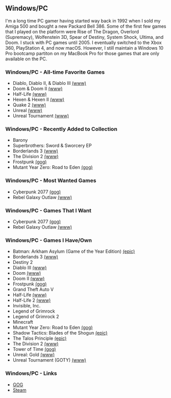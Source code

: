 ## Windows/PC

I'm a long time PC gamer having started way back in 1992 when I sold my Amiga 500 and bought a new Packard Bell 386. Some of the 
first few games that I played on the platform were Rise of The Dragon, Overlord (Supremacy), Wolfenstein 3D, Spear of Destiny, 
System Shock, Ultima, and Doom. I stuck with PC games until 2005. I eventually switched to the Xbox 360, PlayStation 4, and now
macOS. However, I still maintain a Windows 10 Pro bootcamp partiton on my MacBook Pro for those games that are only available on
the PC.

### Windows/PC - All-time Favorite Games

- Diablo, Diablo II, & Diablo III [(www)](https://en.wikipedia.org/wiki/Diablo_(series))
- Doom & Doom II [(www)](https://en.wikipedia.org/wiki/Doom_(franchise))
- Half-Life [(www)](https://en.wikipedia.org/wiki/Half-Life_(series))
- Hexen & Hexen II [(www)](https://en.wikipedia.org/wiki/Hexen:_Beyond_Heretic)
- Quake 2 [(www)](https://en.wikipedia.org/wiki/Quake_(series))
- Unreal [(www)](https://en.wikipedia.org/wiki/Unreal_(video_game_series))
- Unreal Tournament [(www)](https://en.wikipedia.org/wiki/Unreal_Tournament)

### Windows/PC - Recently Added to Collection

- Barony
- Superbrothers: Sword & Sworcery EP 
- Borderlands 3 [(www)](https://borderlands.com)
- The Division 2 [(www)](https://www.ubisoft.com/en-us/game/the-division/the-division-2)
- Frostpunk [(gog)](https://www.gog.com/game/frostpunk)
- Mutant Year Zero: Road to Eden [(gog)](https://www.gog.com/game/mutant_year_zero_road_to_eden)

### Windows/PC - Most Wanted Games

- Cyberpunk 2077 [(gog)](https://www.gog.com/game/cyberpunk_2077)
- Rebel Galaxy Outlaw [(www)](https://rebel-galaxy.com/)

### Windows/PC - Games That I Want

- Cyberpunk 2077 [(gog)](https://www.gog.com/game/cyberpunk_2077)
- Rebel Galaxy Outlaw [(www)](https://rebel-galaxy.com/)

### Windows/PC - Games I Have/Own

- Batman: Arkham Asylum (Game of the Year Edition) [(epic)](https://www.epicgames.com/store/en-US/product/batman-arkham-asylum/home)
- Borderlands 3 [(www)](https://borderlands.com)
- Destiny 2
- Diablo III [(www)](https://en.wikipedia.org/wiki/Diablo_(series))
- Doom [(www)](https://en.wikipedia.org/wiki/Doom_(franchise))
- Doom II [(www)](https://en.wikipedia.org/wiki/Doom_(franchise))
- Frostpunk [(gog)](https://www.gog.com/game/frostpunk)
- Grand Theft Auto V
- Half-Life [(www)](https://en.wikipedia.org/wiki/Half-Life_(series))
- Half-Life 2 [(www)](https://en.wikipedia.org/wiki/Half-Life_(series))
- Invisible, Inc.
- Legend of Grimrock
- Legend of Grimrock 2
- Minecraft
- Mutant Year Zero: Road to Eden [(gog)](https://www.gog.com/game/mutant_year_zero_road_to_eden)
- Shadow Tactics: Blades of the Shogun [(epic)](https://www.epicgames.com/store/en-US/product/shadow-tactics/home)
- The Talos Principle [(epic)](https://www.epicgames.com/store/en-US/product/the-talos-principle/home)
- The Division 2 [(www)](https://www.ubisoft.com/en-us/game/the-division/the-division-2)
- Tower of Time [(gog)](https://www.gog.com/game/tower_of_time)
- Unreal: Gold [(www)](https://en.wikipedia.org/wiki/Unreal_(video_game_series))
- Unreal Tournament (GOTY) [(www)](https://en.wikipedia.org/wiki/Unreal_Tournament)

### Windows/PC - Links

- [GOG](https://www.gog.com/)
- [Steam](https://store.steampowered.com/)


